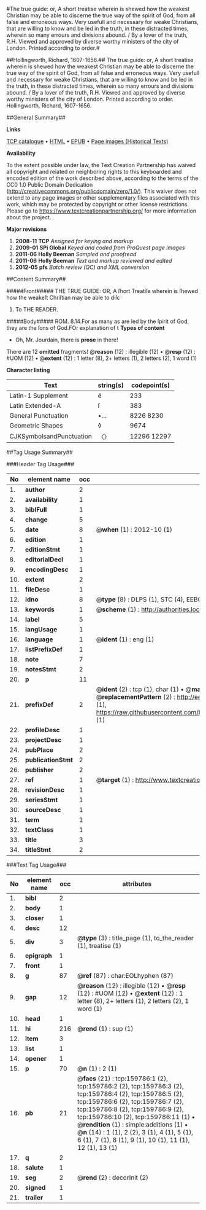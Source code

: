 #The true guide: or, A short treatise wherein is shewed how the weakest Christian may be able to discerne the true way of the spirit of God, from all false and erroneous ways. Very usefull and necessary for weake Christians, that are willing to know and be led in the truth, in these distracted times, wherein so many errours and divisions abound. / By a lover of the truth, R.H. Viewed and approved by diverse worthy ministers of the city of London. Printed according to order.#

##Hollingworth, Richard, 1607-1656.##
The true guide: or, A short treatise wherein is shewed how the weakest Christian may be able to discerne the true way of the spirit of God, from all false and erroneous ways. Very usefull and necessary for weake Christians, that are willing to know and be led in the truth, in these distracted times, wherein so many errours and divisions abound. / By a lover of the truth, R.H. Viewed and approved by diverse worthy ministers of the city of London. Printed according to order.
Hollingworth, Richard, 1607-1656.

##General Summary##

**Links**

[TCP catalogue](http://www.ota.ox.ac.uk/tcp/)  • 
[HTML](http://tei.it.ox.ac.uk/tcp/Texts-HTML/free/A86/A86486.html)  • 
[EPUB](http://tei.it.ox.ac.uk/tcp/Texts-EPUB/free/A86/A86486.epub) • 
[Page images (Historical Texts)](https://historicaltexts.jisc.ac.uk/eebo-99861566e)

**Availability**

To the extent possible under law, the Text Creation Partnership has waived all copyright and related or neighboring rights to this keyboarded and encoded edition of the work described above, according to the terms of the CC0 1.0 Public Domain Dedication (http://creativecommons.org/publicdomain/zero/1.0/). This waiver does not extend to any page images or other supplementary files associated with this work, which may be protected by copyright or other license restrictions. Please go to https://www.textcreationpartnership.org/ for more information about the project.

**Major revisions**

1. __2008-11__ __TCP__ *Assigned for keying and markup*
1. __2009-01__ __SPi Global__ *Keyed and coded from ProQuest page images*
1. __2011-06__ __Holly Beeman__ *Sampled and proofread*
1. __2011-06__ __Holly Beeman__ *Text and markup reviewed and edited*
1. __2012-05__ __pfs__ *Batch review (QC) and XML conversion*

##Content Summary##

#####Front#####
THE TRUE GUIDE: OR, A ſhort Treatiſe wherein is ſhewed how the weakeſt Chriſtian may be able to diſc
1. To THE READER.

#####Body#####
ROM. 8.14.For as many as are led by the ſpirit of God, they are the ſons of God.FOr explanation of t
**Types of content**

  * Oh, Mr. Jourdain, there is **prose** in there!

There are 12 **omitted** fragments! 
 @__reason__ (12) : illegible (12)  •  @__resp__ (12) : #UOM (12)  •  @__extent__ (12) : 1 letter (8), 2+ letters (1), 2 letters (2), 1 word (1)

**Character listing**


|Text|string(s)|codepoint(s)|
|---|---|---|
|Latin-1 Supplement|é|233|
|Latin Extended-A|ſ|383|
|General Punctuation|•…|8226 8230|
|Geometric Shapes|◊|9674|
|CJKSymbolsandPunctuation|〈〉|12296 12297|

##Tag Usage Summary##

###Header Tag Usage###

|No|element name|occ|attributes|
|---|---|---|---|
|1.|__author__|2||
|2.|__availability__|1||
|3.|__biblFull__|1||
|4.|__change__|5||
|5.|__date__|8| @__when__ (1) : 2012-10 (1)|
|6.|__edition__|1||
|7.|__editionStmt__|1||
|8.|__editorialDecl__|1||
|9.|__encodingDesc__|1||
|10.|__extent__|2||
|11.|__fileDesc__|1||
|12.|__idno__|8| @__type__ (8) : DLPS (1), STC (4), EEBO-CITATION (1), PROQUEST (1), VID (1)|
|13.|__keywords__|1| @__scheme__ (1) : http://authorities.loc.gov/ (1)|
|14.|__label__|5||
|15.|__langUsage__|1||
|16.|__language__|1| @__ident__ (1) : eng (1)|
|17.|__listPrefixDef__|1||
|18.|__note__|7||
|19.|__notesStmt__|2||
|20.|__p__|11||
|21.|__prefixDef__|2| @__ident__ (2) : tcp (1), char (1)  •  @__matchPattern__ (2) : ([0-9\-]+):([0-9IVX]+) (1), (.+) (1)  •  @__replacementPattern__ (2) : http://eebo.chadwyck.com/downloadtiff?vid=$1&page=$2 (1), https://raw.githubusercontent.com/textcreationpartnership/Texts/master/tcpchars.xml#$1 (1)|
|22.|__profileDesc__|1||
|23.|__projectDesc__|1||
|24.|__pubPlace__|2||
|25.|__publicationStmt__|2||
|26.|__publisher__|2||
|27.|__ref__|1| @__target__ (1) : http://www.textcreationpartnership.org/docs/. (1)|
|28.|__revisionDesc__|1||
|29.|__seriesStmt__|1||
|30.|__sourceDesc__|1||
|31.|__term__|1||
|32.|__textClass__|1||
|33.|__title__|3||
|34.|__titleStmt__|2||


###Text Tag Usage###

|No|element name|occ|attributes|
|---|---|---|---|
|1.|__bibl__|2||
|2.|__body__|1||
|3.|__closer__|1||
|4.|__desc__|12||
|5.|__div__|3| @__type__ (3) : title_page (1), to_the_reader (1), treatise (1)|
|6.|__epigraph__|1||
|7.|__front__|1||
|8.|__g__|87| @__ref__ (87) : char:EOLhyphen (87)|
|9.|__gap__|12| @__reason__ (12) : illegible (12)  •  @__resp__ (12) : #UOM (12)  •  @__extent__ (12) : 1 letter (8), 2+ letters (1), 2 letters (2), 1 word (1)|
|10.|__head__|1||
|11.|__hi__|216| @__rend__ (1) : sup (1)|
|12.|__item__|3||
|13.|__list__|1||
|14.|__opener__|1||
|15.|__p__|70| @__n__ (1) : 2 (1)|
|16.|__pb__|21| @__facs__ (21) : tcp:159786:1 (2), tcp:159786:2 (2), tcp:159786:3 (2), tcp:159786:4 (2), tcp:159786:5 (2), tcp:159786:6 (2), tcp:159786:7 (2), tcp:159786:8 (2), tcp:159786:9 (2), tcp:159786:10 (2), tcp:159786:11 (1)  •  @__rendition__ (1) : simple:additions (1)  •  @__n__ (14) : 1 (1), 2 (2), 3 (1), 4 (1), 5 (1), 6 (1), 7 (1), 8 (1), 9 (1), 10 (1), 11 (1), 12 (1), 13 (1)|
|17.|__q__|2||
|18.|__salute__|1||
|19.|__seg__|2| @__rend__ (2) : decorInit (2)|
|20.|__signed__|1||
|21.|__trailer__|1||

